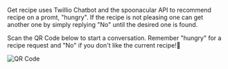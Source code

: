 Get recipe uses Twillio Chatbot and the spoonacular API to recommend recipe on a promt, "hungry". If the recipe is not pleasing one can get another one by simply replying "No" until the desired one is found.

Scan the QR Code below to start a conversation. Remember "hungry" for a recipe request and "No" if you don't like the current recipe!🫡

![QR Code](https://github.com/BrandenPIQES/GET-RECIPE/assets/107156027/8e22eefe-ab66-4599-a348-dd10b19ff2bb)
